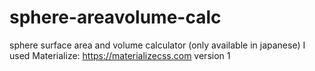 # sphere-areavolume-calc
sphere surface area and volume calculator  (only available in japanese)
I used Materialize: https://materializecss.com
version 1
